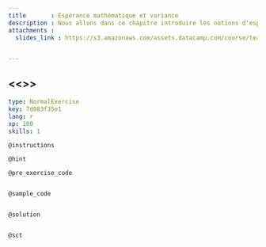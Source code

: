 ```yaml
---
title       : Espérance mathématique et variance
description : Nous allons dans ce chapitre introduire les notions d'espérance et de variance.
attachments :
  slides_link : https://s3.amazonaws.com/assets.datacamp.com/course/teach/slides_example.pdf


---
```

## <<<New Exercise>>>

```yaml
type: NormalExercise
key: 7d083f35e1
lang: r
xp: 100
skills: 1
```


`@instructions`

`@hint`

`@pre_exercise_code`
```{r}

```

`@sample_code`
```{r}

```

`@solution`
```{r}

```

`@sct`
```{r}

```